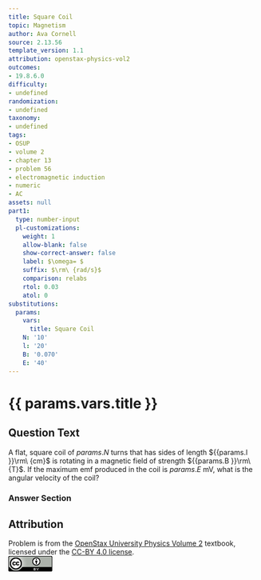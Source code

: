 ```yaml
---
title: Square Coil
topic: Magnetism
author: Ava Cornell
source: 2.13.56
template_version: 1.1
attribution: openstax-physics-vol2
outcomes:
- 19.8.6.0
difficulty:
- undefined
randomization:
- undefined
taxonomy:
- undefined
tags:
- OSUP
- volume 2
- chapter 13
- problem 56
- electromagnetic induction
- numeric
- AC
assets: null
part1:
  type: number-input
  pl-customizations:
    weight: 1
    allow-blank: false
    show-correct-answer: false
    label: $\omega= $
    suffix: $\rm\ {rad/s}$
    comparison: relabs
    rtol: 0.03
    atol: 0
substitutions:
  params:
    vars:
      title: Square Coil
    N: '10'
    l: '20'
    B: '0.070'
    E: '40'
---
```

# {{ params.vars.title }}

## Question Text

A flat, square coil of ${{params.N }}$ turns that has sides of length ${{params.l }}\rm\ {cm}$ is rotating in a magnetic field of strength ${{params.B }}\rm\ {T}$. If the maximum emf produced in the coil is ${{params.E }}\textrm{ mV}$, what is the angular velocity of the coil?

### Answer Section

## Attribution

Problem is from the [OpenStax University Physics Volume 2](https://openstax.org/details/books/university-physics-volume-2) textbook, licensed under the [CC-BY 4.0 license](https://creativecommons.org/licenses/by/4.0/).<br>![Image representing the Creative Commons 4.0 BY license.](https://raw.githubusercontent.com/firasm/bits/master/by.png)